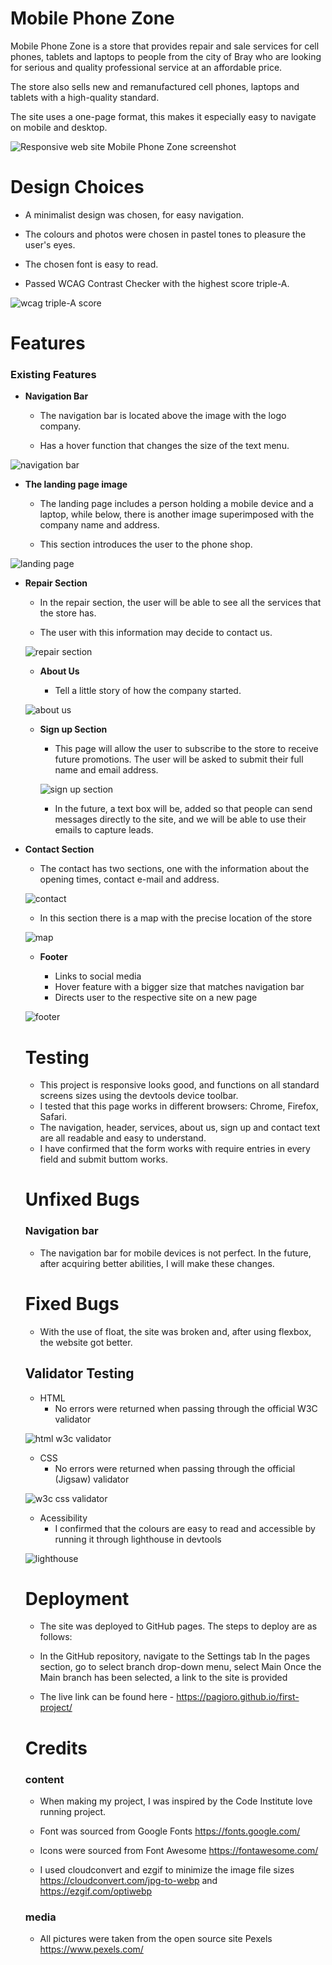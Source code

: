 # Mobile Phone Zone

Mobile Phone Zone is a store that provides repair and sale services for cell phones, tablets and laptops to people from the city of Bray who are looking for serious and quality professional service at an affordable price.

The store also sells new and remanufactured cell phones, laptops and tablets with a high-quality standard.

The site uses a one-page format, this makes it especially easy to navigate on mobile and desktop.

![Responsive web site Mobile Phone Zone screenshot](docs/screenshots/responsive.jpg)

# Design Choices

   - A minimalist design was chosen, for easy navigation.

   - The colours and photos were chosen in pastel tones to pleasure the user's eyes.

   - The chosen font is easy to read.

   - Passed WCAG Contrast Checker with the highest score triple-A.

   ![wcag triple-A score](docs/screenshots/wcag.png)

# Features

### Existing Features

- __Navigation Bar__

    - The navigation bar is located above the image with the logo company.

    - Has a hover function that changes the size of the text menu.

![navigation bar](docs/screenshots/navigation_bar.png)

- __The landing page image__

    - The landing page includes a person holding a mobile device and a laptop, while below, there is another image superimposed with the company name and address. 

    - This section introduces the user to the phone shop.

![landing page](docs/screenshots/landing_page.png)

- __Repair Section__

    - In the repair section, the user will be able to see all the services that the store has.

    - The user with this information may decide to contact us.

  ![repair section](docs/screenshots/repair_section.png)

  - __About Us__

     - Tell a little story of how the company started.

  ![about us](docs/screenshots/about_us.png)

  - __Sign up Section__

    - This page will allow the user to subscribe to the store to receive future promotions. The user will be asked to submit their full name and email address.

    ![sign up section](docs/screenshots/sign_up.png)

    - In the future, a text box will be, added so that people can send messages directly to the site, and we will be able to use their emails to capture leads.

- __Contact Section__

    - The contact has two sections, one with the information about the opening times, contact e-mail and address.

    ![contact](docs/screenshots/contact.png)

    - In this section there is a map with the precise location of the store

    ![map](docs/screenshots/map.png)

    - __Footer__

        - Links to social media
        - Hover feature with a bigger size that matches navigation bar
        - Directs user to the respective site on a new page

    ![footer](docs/screenshots/footer.png)

    # Testing

    - This project is responsive looks good, and functions on all standard screens sizes using the devtools device toolbar.        
    - I tested that this page works in different browsers: Chrome, Firefox, Safari.
    - The navigation, header, services, about us, sign up and contact text are all readable and easy to understand.
    - I have confirmed that the form works with require entries in every field and submit buttom works.

    # Unfixed Bugs

    ### Navigation bar

    - The navigation bar for mobile devices is not perfect. In the future, after acquiring better abilities, I will make these changes.

    # Fixed Bugs

    - With the use of float, the site was broken and, after using flexbox, the website got better.

    ## Validator Testing

    - HTML
        - No errors were returned when passing through the official W3C validator

    ![html w3c validator](docs/screenshots/html_w3c_validator.png)

    - CSS
        - No errors were returned when passing through the official (Jigsaw) validator

    ![w3c css validator](docs/screenshots/w3c_css_validator.png)

    - Acessibility
        - I confirmed that the colours are easy to read and accessible by running it through lighthouse in devtools

    ![lighthouse](docs/screenshots/lighthouse.png)

    # Deployment

    - The site was deployed to GitHub pages. The steps to deploy are as follows:

    - In the GitHub repository, navigate to the Settings tab In the pages section, go to select branch drop-down menu, select Main Once the Main branch has been selected, a link to the site is provided

    - The live link can be found here - https://pagioro.github.io/first-project/

    # Credits

    ### content

    - When making my project, I was inspired by the Code Institute love running project.

    - Font was sourced from Google Fonts https://fonts.google.com/

    - Icons were sourced from Font Awesome https://fontawesome.com/

    - I used cloudconvert and ezgif to minimize the image file sizes https://cloudconvert.com/jpg-to-webp and https://ezgif.com/optiwebp

    ### media

    - All pictures were taken from the open source site Pexels https://www.pexels.com/







       

       

       

       
            
       

       








    
    

    